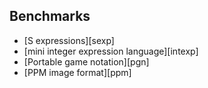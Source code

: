 ## Benchmarks

* [S expressions][sexp]
* [mini integer expression language][intexp]
* [Portable game notation][pgn]
* [PPM image format][ppm]

